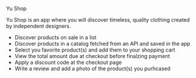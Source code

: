 Yu Shop

Yu Shop is an app where you will discover timeless, quality clothing created by independent designers. 

- Discover products on sale in a list
- Discover products in a catalog fetched from an API and saved in the app
- Select you favorite product(s) and add them to your shopping cart
- View the total amount due at checkout before finalzing payment
- Apply a discount code at the checkout page
- Write a review and add a photo of the product(s) you purhcased

